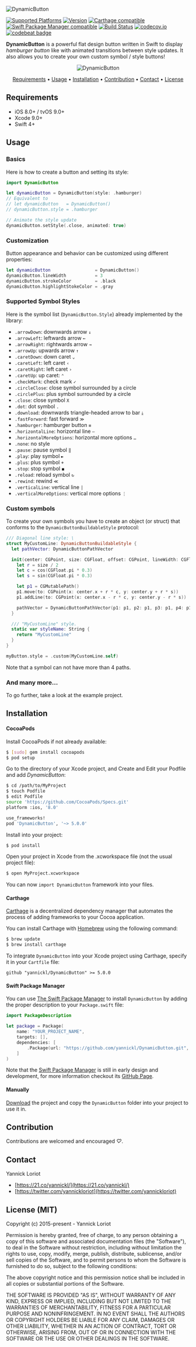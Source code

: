 ![DynamicButton](http://yannickloriot.com/resources/dynamicbutton-header.png)

[![Supported Platforms](https://cocoapod-badges.herokuapp.com/p/DynamicButton/badge.svg)](http://cocoadocs.org/docsets/DynamicButton/) [![Version](https://cocoapod-badges.herokuapp.com/v/DynamicButton/badge.svg)](http://cocoadocs.org/docsets/DynamicButton/) <a href="https://github.com/Carthage/Carthage"><img alt="Carthage compatible" src="https://img.shields.io/badge/Carthage-%E2%9C%93-brightgreen.svg?style=flat"/></a>
  <a href="https://github.com/apple/swift-package-manager"><img alt="Swift Package Manager compatible" src="https://img.shields.io/badge/SPM-%E2%9C%93-brightgreen.svg?style=flat"/></a> [![Build Status](https://travis-ci.org/yannickl/DynamicButton.svg?branch=master)](https://travis-ci.org/yannickl/DynamicButton) [![codecov.io](http://codecov.io/github/yannickl/DynamicButton/coverage.svg?branch=master)](http://codecov.io/github/yannickl/DynamicButton?branch=master) [![codebeat badge](https://codebeat.co/badges/ed7210be-6c9d-43ff-87a0-a10c007fe1b4)](https://codebeat.co/projects/github-com-yannickl-dynamicbutton)

**DynamicButton** is a powerful flat design button written in Swift to display *hamburger button* like with animated transitions between style updates. It also allows you to create your own custom symbol / style buttons!

<p align="center">
  <img src="https://cloud.githubusercontent.com/assets/798235/20039804/d4b533ca-a44a-11e6-8d4e-07aa45ef4a76.gif" alt="DynamicButton" />
</p>

<p align="center">
    <a href="#requirements">Requirements</a> • <a href="#usage">Usage</a> • <a href="#installation">Installation</a> • <a href="#contribution">Contribution</a> • <a href="#contact">Contact</a> • <a href="#license-mit">License</a>
</p>

## Requirements

- iOS 8.0+ / tvOS 9.0+
- Xcode 9.0+
- Swift 4+

## Usage

### Basics

Here is how to create a button and setting its style:

```swift
import DynamicButton

let dynamicButton = DynamicButton(style: .hamburger)
// Equivalent to
// let dynamicButton   = DynamicButton()
// dynamicButton.style = .hamburger

// Animate the style update
dynamicButton.setStyle(.close, animated: true)
```

### Customization

Button appearance and behavior can be customized using different properties:

```swift
let dynamicButton                 = DynamicButton()
dynamicButton.lineWidth           = 3
dynamicButton.strokeColor         = .black
dynamicButton.highlightStokeColor = .gray
```

### Supported Symbol Styles

Here is the symbol list (`DynamicButton.Style`) already implemented by the library:

 - `.arrowDown`: downwards arrow `↓`
 - `.arrowLeft`: leftwards arrow `←`
 - `.arrowRight`: rightwards arrow `→`
 - `.arrowUp`: upwards arrow `↑`
 - `.caretDown`: down caret `⌄`
 - `.caretLeft`: left caret `‹`
 - `.caretRight`: left caret `›`
 - `.caretUp`: up caret: `⌃`
 - `.checkMark`: check mark `✓`
 - `.circleClose`: close symbol surrounded by a circle
 - `.circlePlus`: plus symbol surrounded by a circle
 - `.close`: close symbol `X`
 - `.dot`: dot symbol `.`
 - `.download`: downwards triangle-headed arrow to bar `⤓`
 - `.fastForward`: fast forward `≫`
 - `.hamburger`: hamburger button `≡`
 - `.horizontalLine`: horizontal line `―`
 - `.horizontalMoreOptions`: horizontal more options `…`
 - `.none`: no style
 - `.pause`: pause symbol `‖`
 - `.play`: play symbol `►`
 - `.plus`: plus symbol `+`
 - `.stop`: stop symbol `◼`
 - `.reload`: reload symbol `↻`
 - `.rewind`: rewind `≪`
 - `.verticalLine`: vertical line `|`
 - `.verticalMoreOptions`: vertical more options `⋮`

### Custom symbols

To create your own symbols you have to create an object (or struct) that conforms to the `DynamicButtonBuildableStyle` protocol:

```swift
/// Diagonal line style: \
struct MyCustomLine: DynamicButtonBuildableStyle {
  let pathVector: DynamicButtonPathVector

  init(center: CGPoint, size: CGFloat, offset: CGPoint, lineWidth: CGFloat) {
    let r = size / 2
    let c = cos(CGFloat.pi * 0.3)
    let s = sin(CGFloat.pi * 0.3)

    let p1 = CGMutablePath()
    p1.move(to: CGPoint(x: center.x + r * c, y: center.y + r * s))
    p1.addLine(to: CGPoint(x: center.x - r * c, y: center.y - r * s))

    pathVector = DynamicButtonPathVector(p1: p1, p2: p1, p3: p1, p4: p1)
  }

  /// "MyCustomLine" style.
  static var styleName: String {
    return "MyCustomLine"
  }
}

myButton.style = .custom(MyCustomLine.self)
```

Note that a symbol can not have more than 4 paths.

### And many more...

To go further, take a look at the example project.

## Installation

#### CocoaPods

Install CocoaPods if not already available:

``` bash
$ [sudo] gem install cocoapods
$ pod setup
```
Go to the directory of your Xcode project, and Create and Edit your Podfile and add _DynamicButton_:

``` bash
$ cd /path/to/MyProject
$ touch Podfile
$ edit Podfile
source 'https://github.com/CocoaPods/Specs.git'
platform :ios, '8.0'

use_frameworks!
pod 'DynamicButton', '~> 5.0.0'
```

Install into your project:

``` bash
$ pod install
```

Open your project in Xcode from the .xcworkspace file (not the usual project file):

``` bash
$ open MyProject.xcworkspace
```

You can now `import DynamicButton` framework into your files.

#### Carthage

[Carthage](https://github.com/Carthage/Carthage) is a decentralized dependency manager that automates the process of adding frameworks to your Cocoa application.

You can install Carthage with [Homebrew](http://brew.sh/) using the following command:

```bash
$ brew update
$ brew install carthage
```

To integrate `DynamicButton` into your Xcode project using Carthage, specify it in your `Cartfile` file:

```ogdl
github "yannickl/DynamicButton" >= 5.0.0
```

#### Swift Package Manager

You can use [The Swift Package Manager](https://swift.org/package-manager) to install `DynamicButton` by adding the proper description to your `Package.swift` file:

```swift
import PackageDescription

let package = Package(
    name: "YOUR_PROJECT_NAME",
    targets: [],
    dependencies: [
        .Package(url: "https://github.com/yannickl/DynamicButton.git", versions: "5.0.0" ..< Version.max)
    ]
)
```

Note that the [Swift Package Manager](https://swift.org/package-manager) is still in early design and development, for more information checkout its [GitHub Page](https://github.com/apple/swift-package-manager).

#### Manually

[Download](https://github.com/YannickL/DynamicButton/archive/master.zip) the project and copy the `DynamicButton` folder into your project to use it in.

## Contribution

Contributions are welcomed and encouraged *♡*.

## Contact

Yannick Loriot
 - [https://21.co/yannickl/](https://21.co/yannickl/)
 - [https://twitter.com/yannickloriot](https://twitter.com/yannickloriot)

## License (MIT)

Copyright (c) 2015-present - Yannick Loriot

Permission is hereby granted, free of charge, to any person obtaining a copy
of this software and associated documentation files (the "Software"), to deal
in the Software without restriction, including without limitation the rights
to use, copy, modify, merge, publish, distribute, sublicense, and/or sell
copies of the Software, and to permit persons to whom the Software is
furnished to do so, subject to the following conditions:

The above copyright notice and this permission notice shall be included in
all copies or substantial portions of the Software.

THE SOFTWARE IS PROVIDED "AS IS", WITHOUT WARRANTY OF ANY KIND, EXPRESS OR
IMPLIED, INCLUDING BUT NOT LIMITED TO THE WARRANTIES OF MERCHANTABILITY,
FITNESS FOR A PARTICULAR PURPOSE AND NONINFRINGEMENT. IN NO EVENT SHALL THE
AUTHORS OR COPYRIGHT HOLDERS BE LIABLE FOR ANY CLAIM, DAMAGES OR OTHER
LIABILITY, WHETHER IN AN ACTION OF CONTRACT, TORT OR OTHERWISE, ARISING FROM,
OUT OF OR IN CONNECTION WITH THE SOFTWARE OR THE USE OR OTHER DEALINGS IN
THE SOFTWARE.

